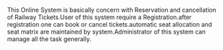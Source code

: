 This Online System is basically concern with Reservation and cancellation of Railway Tickets.User of this system require a Registration.after registration one can book or cancel tickets.automatic seat allocation and seat matrix are maintained by system.Administrator of this system can manage all the task generally.
